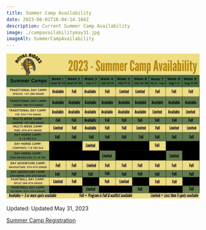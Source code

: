 ```yaml
---
title: Summer Camp Availability
date: 2023-06-01T16:04:14.166Z
description: Current Summer Camp Availability
image: ./campavailabilitymay31.jpg
imageAlt: SummerCampAvailability
---
```

![SummerCampAvailability](campavailabilitymay31.jpg "SummerCampAvailability")

Updated: Updated May 31, 2023

<div className='text-center mt-4'>
    <a 
        href='https://www.ultracamp.com/clientlogin.aspx?idCamp=1145&campCode=151'
        className='text-green-200 hover:text-indigo-400 hover:underline font-cursive text-2xl'
        target='_blank' 
        rel='noopener noreferrer'
    >Summer Camp Registration</a>
</div>